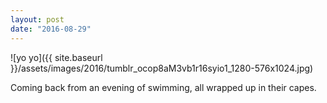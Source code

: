 ```yaml
---
layout: post
date: "2016-08-29"
---
```


![yo yo]({{ site.baseurl }}/assets/images/2016/tumblr_ocop8aM3vb1r16syio1_1280-576x1024.jpg)

Coming back from an evening of swimming, all wrapped up in their capes.
